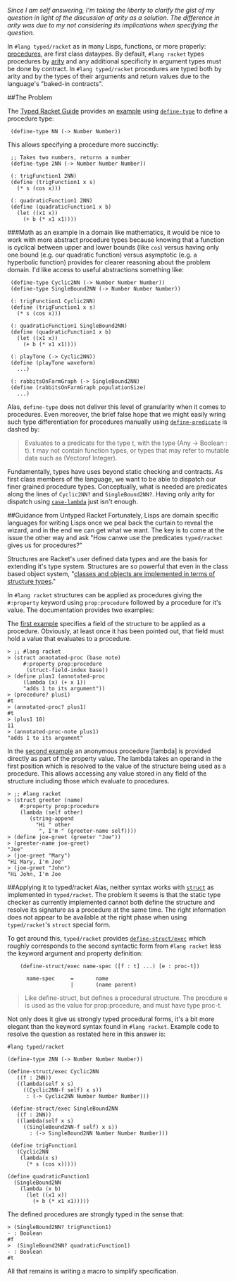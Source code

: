 *Since I am self answering, I'm taking the liberty to clarify the gist of my question in light of the discussion of arity as a solution. The difference in arity was due to my not considering its implications when specifying the question.*

In `#lang typed/racket` as in many Lisps, functions, or more properly: [procedures][1], are first class dataypes. By default, `#lang racket` types procedures by [arity][4] and any additional specificity in argument types must be done by contract. In `#lang typed/racket` procedures are typed both by arity and by the types of their arguments and return values due to the language's "baked-in contracts".

##The Problem

The [Typed Racket Guide][2] provides an [example][3] using [`define-type`][5] to define a procedure type:

     (define-type NN (-> Number Number))

This allows specifying a procedure more succinctly:

     ;; Takes two numbers, returns a number
	 (define-type 2NN (-> Number Number Number))

     (: trigFunction1 2NN)
	 (define (trigFunction1 x s)
	   (* s (cos x)))

     (: quadraticFunction1 2NN)
	 (define (quadraticFunction1 x b)
	   (let ((x1 x))
	     (+ b (* x1 x1))))

###Math as an example
In a domain like mathematics, it would be nice to work with more abstract procedure types because knowing that a function is cyclical between upper and lower bounds (like `cos`) versus having only one bound (e.g. our quadratic function) versus asymptotic (e.g. a hyperbolic function) provides for clearer reasoning about the problem domain. I'd like access to useful abstractions something like:

     (define-type Cyclic2NN (-> Number Number Number))
     (define-type SingleBound2NN (-> Number Number Number))

     (: trigFunction1 Cyclic2NN)
	 (define (trigFunction1 x s)
	   (* s (cos x)))

     (: quadraticFunction1 SingleBound2NN)
	 (define (quadraticFunction1 x b)
	   (let ((x1 x))
	     (+ b (* x1 x1))))

     (: playTone (-> Cyclic2NN))
	 (define (playTone waveform)
	   ...)

     (: rabbitsOnFarmGraph (-> SingleBound2NN)
	 (define (rabbitsOnFarmGraph populationSize)
	   ...)

Alas, `define-type` does not deliver this level of granularity when it comes to procedures. Even moreover, the brief false hope that we might easily wring such type differentiation for procedures manually using [`define-predicate`][6] is dashed by:

> Evaluates to a predicate for the type t, with the type (Any -> Boolean : t). t may not contain function types, or types that may refer to mutable data such as (Vectorof Integer).

Fundamentally, types have uses beyond static checking and contracts. As first class members of the language, we want to be able to dispatch our finer grained procedure types.  Conceptually, what is needed are predicates along the lines of `Cyclic2NN?` and `SingleBound2NN?`. Having only arity for dispatch using [`case-lambda`][7] just isn't enough.

##Guidance from Untyped Racket
Fortunately, Lisps are domain specific languages for writing Lisps once we peal back the curtain to reveal the wizard, and in the end we can get what we want. The key is to come at the issue the other way and ask "How canwe use the predicates `typed/racket` gives us for procedures?"

Structures are Racket's user defined data types and are the basis for extending it's type system. Structures are so powerful that even in the class based object system, "[classes and objects are implemented in terms of structure types][8]."

In `#lang racket` structures can be applied as procedures giving the `#:property` keyword using `prop:procedure` followed by a procedure for it's value. The documentation provides two examples:

The [first example][9] specifies a field of the structure to be applied as a procedure. Obviously, at least once it has been pointed out, that field must hold a value that evaluates to a procedure.

    > ;; #lang racket
	> (struct annotated-proc (base note)
         #:property prop:procedure
          (struct-field-index base))
    > (define plus1 (annotated-proc
         (lambda (x) (+ x 1))
         "adds 1 to its argument"))
	> (procedure? plus1)
    #t
    > (annotated-proc? plus1)
    #t
	> (plus1 10)
	11
	> (annotated-proc-note plus1)
	"adds 1 to its argument"

In the [second example][10] an anonymous procedure [lambda] is provided directly as part of the property value. The lambda takes an operand in the first position which is resolved to the value of the structure being used as a procedure. This allows accessing any value stored in any field of the structure including those which evaluate to procedures.

    > ;; #lang racket
	> (struct greeter (name)
        #:property prop:procedure
        (lambda (self other)
           (string-append
             "Hi " other
              ", I'm " (greeter-name self))))
	> (define joe-greet (greeter "Joe"))
	> (greeter-name joe-greet)
	"Joe"
	> (joe-greet "Mary")
	"Hi Mary, I'm Joe"
	> (joe-greet "John")
	"Hi John, I'm Joe

##Applying it to typed/racket
Alas, neither syntax works with [`struct`][11] as implemented in `typed/racket`. The problem it seems is that the static type checker as currently implemented cannot both define the structure and resolve its signature as a procedure at the same time. The right information does not appear to be available at the right phase when using `typed/racket`'s `struct` special form.

To get around this, `typed/racket` provides [`define-struct/exec`][12] which roughly corresponds to the second syntactic form from `#lang racket` less the keyword argument and property definition:

        (define-struct/exec name-spec ([f : t] ...) [e : proc-t])
		
	      name-spec	 	=	 	name
     	            	|	 	(name parent)

> Like define-struct, but defines a procedural structure. The procdure e is used as the value for prop:procedure, and must have type proc-t.

Not only does it give us strongly typed procedural forms, it's a bit more elegant than the keyword syntax found in `#lang racket`. Example code to resolve the question as restated here in this answer is:


    #lang typed/racket

    (define-type 2NN (-> Number Number Number))

	(define-struct/exec Cyclic2NN
       ((f : 2NN))
       ((lambda(self x s)
         ((Cyclic2NN-f self) x s))
          : (-> Cyclic2NN Number Number Number)))

     (define-struct/exec SingleBound2NN
       ((f : 2NN))
       ((lambda(self x s)
         ((SingleBound2NN-f self) x s))
           : (-> SingleBound2NN Number Number Number)))

     (define trigFunction1 
       (Cyclic2NN 
        (lambda(x s) 
          (* s (cos x)))))

	(define quadraticFunction1
	  (SingleBound2NN
	    (lambda (x b)
          (let ((x1 x))
            (+ b (* x1 x1)))))


The defined procedures are strongly typed in the sense that:

    > (SingleBound2NN? trigFunction1)
    - : Boolean
    #f
    >  (SingleBound2NN? quadraticFunction1)
    - : Boolean
    #t

All that remains is writing a macro to simplify specification.

[1]:http://docs.racket-lang.org/reference/procedures.html?q=proc-t
[2]:http://docs.racket-lang.org/ts-guide/index.html
[3]:http://docs.racket-lang.org/ts-guide/more.html#%28part._.New_.Type_.Names%29
[4]:http://en.wikipedia.org/wiki/Arity
[5]:http://docs.racket-lang.org/ts-reference/special-forms.html#%28form._%28%28lib._typed%2Fracket%2Fbase..rkt%29._define-type%29%29
[6]:http://docs.racket-lang.org/ts-reference/special-forms.html?q=make-predicate#%28form._%28%28lib._typed-racket%2Fbase-env%2Fprims..rkt%29._make-predicate%29%29
[7]:http://docs.racket-lang.org/ts-reference/special-forms.html?q=case-lambda#%28form._%28%28lib._typed-racket%2Fbase-env%2Fprims..rkt%29._case-lambda%29%29
[8]:http://docs.racket-lang.org/guide/define-struct.html
[9]:http://docs.racket-lang.org/reference/procedures.html#%28def._%28%28lib._racket%2Fprivate%2Fbase..rkt%29._prop~3aprocedure%29%29
[10]:http://docs.racket-lang.org/guide/define-struct.html#%28part._struct-options%29
[11]:http://docs.racket-lang.org/ts-reference/special-forms.html#%28form._%28%28lib._typed-racket%2Fbase-env%2Fprims..rkt%29._struct%29%29
[12]:http://docs.racket-lang.org/ts-reference/special-forms.html#%28form._%28%28lib._typed-racket%2Fbase-env%2Fprims..rkt%29._define-struct%2Fexec%29%29
